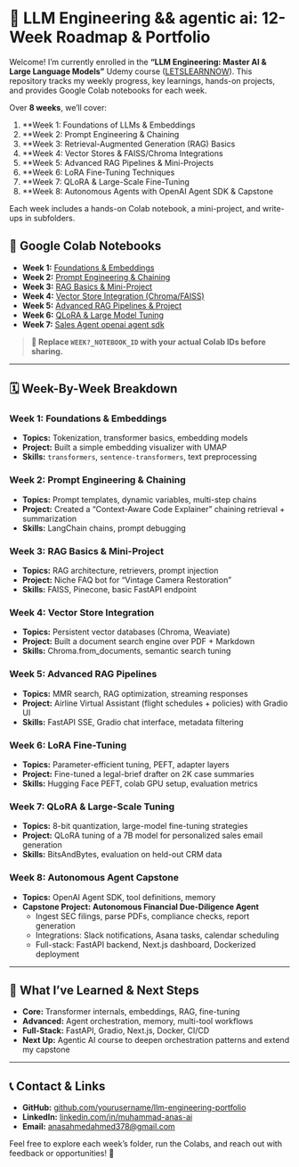# 🚀 LLM Engineering && agentic ai: 12-Week Roadmap & Portfolio

Welcome! I’m currently enrolled in the **“LLM Engineering: Master AI & Large Language Models”** Udemy course ([LETSLEARNNOW](https://www.udemy.com/course/llm-engineering-master-ai-and-large-language-models/?couponCode=LETSLEARNNOW)). This repository tracks my weekly progress, key learnings, hands-on projects, and provides Google Colab notebooks for each week.

Over **8 weeks**, we’ll cover:

1. **Week 1: Foundations of LLMs & Embeddings  
2. **Week 2: Prompt Engineering & Chaining  
3. **Week 3: Retrieval-Augmented Generation (RAG) Basics  
4. **Week 4: Vector Stores & FAISS/Chroma Integrations  
5. **Week 5: Advanced RAG Pipelines & Mini-Projects  
6. **Week 6: LoRA Fine-Tuning Techniques  
7. **Week 7: QLoRA & Large-Scale Fine-Tuning  
8. **Week 8: Autonomous Agents with OpenAI Agent SDK & Capstone

Each week includes a hands-on Colab notebook, a mini-project, and write-ups in subfolders.


## 🔗 Google Colab Notebooks

- **Week 1:** [Foundations & Embeddings](https://colab.research.google.com/drive/WEEK1_NOTEBOOK_ID)  
- **Week 2:** [Prompt Engineering & Chaining](https://colab.research.google.com/drive/WEEK2_NOTEBOOK_ID)  
- **Week 3:** [RAG Basics & Mini-Project](https://colab.research.google.com/drive/1NhBH2yEveqN-qEhTwS9Oxb8m09nZ9MOo)  
- **Week 4:** [Vector Store Integration (Chroma/FAISS)](https://colab.research.google.com/drive/1DJdu9Eri9OQzQ5NUzkTfS5cscNdvQPGE)  
- **Week 5:** [Advanced RAG Pipelines & Project](https://colab.research.google.com/drive/WEEK5_NOTEBOOK_ID)  
- **Week 6:** [QLoRA & Large Model Tuning](https://huggingface.co/AnasML/Price_model)  
- **Week 7:** [Sales Agent openai agent sdk](https://colab.research.google.com/drive/1nZpyyGKhDIsRM8LwiwqVGdLINWavxtGb)  

> **📌 Replace `WEEK?_NOTEBOOK_ID` with your actual Colab IDs before sharing.**

---

## 🗓 Week-By-Week Breakdown

### Week 1: Foundations & Embeddings
- **Topics:** Tokenization, transformer basics, embedding models  
- **Project:** Built a simple embedding visualizer with UMAP  
- **Skills:** `transformers`, `sentence-transformers`, text preprocessing

### Week 2: Prompt Engineering & Chaining
- **Topics:** Prompt templates, dynamic variables, multi-step chains  
- **Project:** Created a “Context-Aware Code Explainer” chaining retrieval + summarization  
- **Skills:** LangChain chains, prompt debugging

### Week 3: RAG Basics & Mini-Project
- **Topics:** RAG architecture, retrievers, prompt injection  
- **Project:** Niche FAQ bot for “Vintage Camera Restoration”  
- **Skills:** FAISS, Pinecone, basic FastAPI endpoint

### Week 4: Vector Store Integration
- **Topics:** Persistent vector databases (Chroma, Weaviate)  
- **Project:** Built a document search engine over PDF + Markdown  
- **Skills:** Chroma.from_documents, semantic search tuning

### Week 5: Advanced RAG Pipelines
- **Topics:** MMR search, RAG optimization, streaming responses  
- **Project:** Airline Virtual Assistant (flight schedules + policies) with Gradio UI  
- **Skills:** FastAPI SSE, Gradio chat interface, metadata filtering

### Week 6: LoRA Fine-Tuning
- **Topics:** Parameter-efficient tuning, PEFT, adapter layers  
- **Project:** Fine-tuned a legal-brief drafter on 2K case summaries  
- **Skills:** Hugging Face PEFT, colab GPU setup, evaluation metrics

### Week 7: QLoRA & Large-Scale Tuning
- **Topics:** 8-bit quantization, large-model fine-tuning strategies  
- **Project:** QLoRA tuning of a 7B model for personalized sales email generation  
- **Skills:** BitsAndBytes, evaluation on held-out CRM data

### Week 8: Autonomous Agent Capstone
- **Topics:** OpenAI Agent SDK, tool definitions, memory  
- **Capstone Project:** **Autonomous Financial Due-Diligence Agent**  
  - Ingest SEC filings, parse PDFs, compliance checks, report generation  
  - Integrations: Slack notifications, Asana tasks, calendar scheduling  
  - Full-stack: FastAPI backend, Next.js dashboard, Dockerized deployment

---

## 🎯 What I’ve Learned & Next Steps

- **Core:** Transformer internals, embeddings, RAG, fine-tuning  
- **Advanced:** Agent orchestration, memory, multi-tool workflows  
- **Full-Stack:** FastAPI, Gradio, Next.js, Docker, CI/CD  
- **Next Up:** Agentic AI course to deepen orchestration patterns and extend my capstone

---

## 📞 Contact & Links

- **GitHub:** [github.com/yourusername/llm-engineering-portfolio](https://github.com/yourusername/llm-engineering-portfolio)  
- **LinkedIn:** [linkedin.com/in/muhammad-anas-ai](https://www.linkedin.com/in/muhammad-anas-ai-ai)  
- **Email:** anasahmedahmed378@gmail.com  

Feel free to explore each week’s folder, run the Colabs, and reach out with feedback or opportunities! 🚀  
